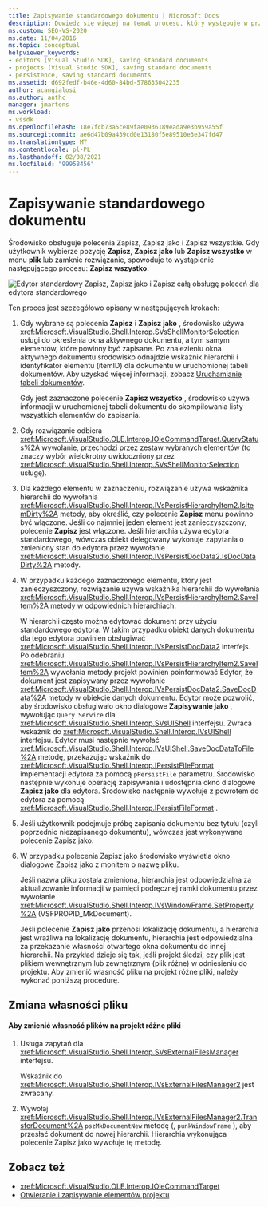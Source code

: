 ```yaml
---
title: Zapisywanie standardowego dokumentu | Microsoft Docs
description: Dowiedz się więcej na temat procesu, który występuje w przypadku standardowego dokumentu dla typu projektu, który można dodać do środowiska IDE programu Visual Studio.
ms.custom: SEO-VS-2020
ms.date: 11/04/2016
ms.topic: conceptual
helpviewer_keywords:
- editors [Visual Studio SDK], saving standard documents
- projects [Visual Studio SDK], saving standard documents
- persistence, saving standard documents
ms.assetid: d692fedf-b46e-4d60-84bd-578635042235
author: acangialosi
ms.author: anthc
manager: jmartens
ms.workload:
- vssdk
ms.openlocfilehash: 18e7fcb73a5ce89fae0936189eada9e3b959a55f
ms.sourcegitcommit: ae6d47b09a439cd0e13180f5e89510e3e347fd47
ms.translationtype: MT
ms.contentlocale: pl-PL
ms.lasthandoff: 02/08/2021
ms.locfileid: "99958456"
---
```

# <a name="saving-a-standard-document"></a>Zapisywanie standardowego dokumentu
Środowisko obsługuje polecenia Zapisz, Zapisz jako i Zapisz wszystkie. Gdy użytkownik wybierze pozycję **Zapisz**, **Zapisz jako** lub **Zapisz wszystko** w menu **plik** lub zamknie rozwiązanie, spowoduje to wystąpienie następującego procesu: **Zapisz wszystko**.

 ![Edytor standardowy](../../extensibility/internals/media/public.gif "Publiczne") Zapisz, Zapisz jako i Zapisz całą obsługę poleceń dla edytora standardowego

 Ten proces jest szczegółowo opisany w następujących krokach:

1. Gdy wybrane są polecenia **Zapisz** i **Zapisz jako** , środowisko używa <xref:Microsoft.VisualStudio.Shell.Interop.SVsShellMonitorSelection> usługi do określenia okna aktywnego dokumentu, a tym samym elementów, które powinny być zapisane. Po znalezieniu okna aktywnego dokumentu środowisko odnajdzie wskaźnik hierarchii i identyfikator elementu (itemID) dla dokumentu w uruchomionej tabeli dokumentów. Aby uzyskać więcej informacji, zobacz [Uruchamianie tabeli dokumentów](../../extensibility/internals/running-document-table.md).

    Gdy jest zaznaczone polecenie **Zapisz wszystko** , środowisko używa informacji w uruchomionej tabeli dokumentu do skompilowania listy wszystkich elementów do zapisania.

2. Gdy rozwiązanie odbiera <xref:Microsoft.VisualStudio.OLE.Interop.IOleCommandTarget.QueryStatus%2A> wywołanie, przechodzi przez zestaw wybranych elementów (to znaczy wybór wielokrotny uwidoczniony przez <xref:Microsoft.VisualStudio.Shell.Interop.SVsShellMonitorSelection> usługę).

3. Dla każdego elementu w zaznaczeniu, rozwiązanie używa wskaźnika hierarchii do wywołania <xref:Microsoft.VisualStudio.Shell.Interop.IVsPersistHierarchyItem2.IsItemDirty%2A> metody, aby określić, czy polecenie **Zapisz** menu powinno być włączone. Jeśli co najmniej jeden element jest zanieczyszczony, polecenie **Zapisz** jest włączone. Jeśli hierarchia używa edytora standardowego, wówczas obiekt delegowany wykonuje zapytania o zmieniony stan do edytora przez wywołanie <xref:Microsoft.VisualStudio.Shell.Interop.IVsPersistDocData2.IsDocDataDirty%2A> metody.

4. W przypadku każdego zaznaczonego elementu, który jest zanieczyszczony, rozwiązanie używa wskaźnika hierarchii do wywołania <xref:Microsoft.VisualStudio.Shell.Interop.IVsPersistHierarchyItem2.SaveItem%2A> metody w odpowiednich hierarchiach.

    W hierarchii często można edytować dokument przy użyciu standardowego edytora. W takim przypadku obiekt danych dokumentu dla tego edytora powinien obsługiwać <xref:Microsoft.VisualStudio.Shell.Interop.IVsPersistDocData2> interfejs. Po odebraniu <xref:Microsoft.VisualStudio.Shell.Interop.IVsPersistHierarchyItem2.SaveItem%2A> wywołania metody projekt powinien poinformować Edytor, że dokument jest zapisywany przez wywołanie <xref:Microsoft.VisualStudio.Shell.Interop.IVsPersistDocData2.SaveDocData%2A> metody w obiekcie danych dokumentu. Edytor może pozwolić, aby środowisko obsługiwało okno dialogowe **Zapisywanie jako** , wywołując `Query Service` dla <xref:Microsoft.VisualStudio.Shell.Interop.SVsUIShell> interfejsu. Zwraca wskaźnik do <xref:Microsoft.VisualStudio.Shell.Interop.IVsUIShell> interfejsu. Edytor musi następnie wywołać <xref:Microsoft.VisualStudio.Shell.Interop.IVsUIShell.SaveDocDataToFile%2A> metodę, przekazując wskaźnik do <xref:Microsoft.VisualStudio.Shell.Interop.IPersistFileFormat> implementacji edytora za pomocą `pPersistFile` parametru. Środowisko następnie wykonuje operację zapisywania i udostępnia okno dialogowe **Zapisz jako** dla edytora. Środowisko następnie wywołuje z powrotem do edytora za pomocą <xref:Microsoft.VisualStudio.Shell.Interop.IPersistFileFormat> .

5. Jeśli użytkownik podejmuje próbę zapisania dokumentu bez tytułu (czyli poprzednio niezapisanego dokumentu), wówczas jest wykonywane polecenie Zapisz jako.

6. W przypadku polecenia Zapisz jako środowisko wyświetla okno dialogowe Zapisz jako z monitem o nazwę pliku.

    Jeśli nazwa pliku została zmieniona, hierarchia jest odpowiedzialna za aktualizowanie informacji w pamięci podręcznej ramki dokumentu przez wywołanie <xref:Microsoft.VisualStudio.Shell.Interop.IVsWindowFrame.SetProperty%2A> (VSFPROPID_MkDocument).

   Jeśli polecenie **Zapisz jako** przenosi lokalizację dokumentu, a hierarchia jest wrażliwa na lokalizację dokumentu, hierarchia jest odpowiedzialna za przekazanie własności otwartego okna dokumentu do innej hierarchii. Na przykład dzieje się tak, jeśli projekt śledzi, czy plik jest plikiem wewnętrznym lub zewnętrznym (plik różne) w odniesieniu do projektu. Aby zmienić własność pliku na projekt różne pliki, należy wykonać poniższą procedurę.

## <a name="changing-file-ownership"></a>Zmiana własności pliku

#### <a name="to-change-file-ownership-to-the-miscellaneous-files-project"></a>Aby zmienić własność plików na projekt różne pliki

1. Usługa zapytań dla <xref:Microsoft.VisualStudio.Shell.Interop.SVsExternalFilesManager> interfejsu.

     Wskaźnik do <xref:Microsoft.VisualStudio.Shell.Interop.IVsExternalFilesManager2> jest zwracany.

2. Wywołaj <xref:Microsoft.VisualStudio.Shell.Interop.IVsExternalFilesManager2.TransferDocument%2A> `pszMkDocumentNew` metodę (, `punkWindowFrame` ), aby przesłać dokument do nowej hierarchii. Hierarchia wykonująca polecenie Zapisz jako wywołuje tę metodę.

## <a name="see-also"></a>Zobacz też
- <xref:Microsoft.VisualStudio.OLE.Interop.IOleCommandTarget>
- [Otwieranie i zapisywanie elementów projektu](../../extensibility/internals/opening-and-saving-project-items.md)
